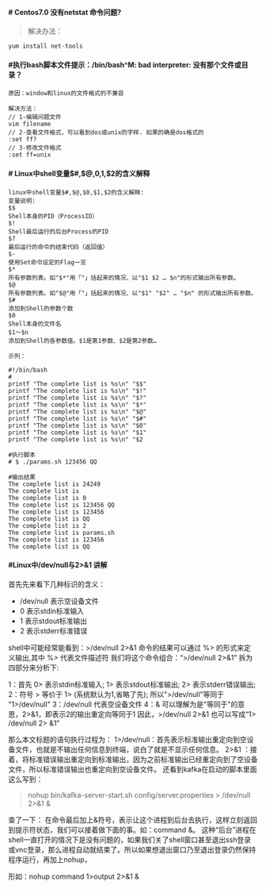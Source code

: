 #### # Centos7.0 没有netstat 命令问题?

> 解决办法：

```
yum install net-tools 
```



#### #执行bash脚本文件提示：/bin/bash^M: bad interpreter: 没有那个文件或目录？

```
原因：window和linux的文件格式的不兼容

解决方法：
// 1-编辑问题文件
vim filename
// 2-查看文件格式，可以看到dos或unix的字样. 如果的确是dos格式的
:set ff? 
// 3-修改文件格式
:set ff=unix
```



#### # Linux中shell变量$#,$@,$0,$1,$2的含义解释

```
linux中shell变量$#,$@,$0,$1,$2的含义解释: 
变量说明: 
$$ 
Shell本身的PID（ProcessID） 
$! 
Shell最后运行的后台Process的PID 
$? 
最后运行的命令的结束代码（返回值） 
$- 
使用Set命令设定的Flag一览 
$* 
所有参数列表。如"$*"用「"」括起来的情况、以"$1 $2 … $n"的形式输出所有参数。 
$@ 
所有参数列表。如"$@"用「"」括起来的情况、以"$1" "$2" … "$n" 的形式输出所有参数。 
$# 
添加到Shell的参数个数 
$0 
Shell本身的文件名 
$1～$n 
添加到Shell的各参数值。$1是第1参数、$2是第2参数…

示列：

#!/bin/bash
#
printf "The complete list is %s\n" "$$"
printf "The complete list is %s\n" "$!"
printf "The complete list is %s\n" "$?"
printf "The complete list is %s\n" "$*"
printf "The complete list is %s\n" "$@"
printf "The complete list is %s\n" "$#"
printf "The complete list is %s\n" "$0"
printf "The complete list is %s\n" "$1"
printf "The complete list is %s\n" "$2

#执行脚本
# $ ./params.sh 123456 QQ

#输出结果
The complete list is 24249
The complete list is
The complete list is 0
The complete list is 123456 QQ
The complete list is 123456
The complete list is QQ
The complete list is 2
The complete list is params.sh
The complete list is 123456
The complete list is QQ
```



#### #Linux中/dev/null与2>&1 讲解

首先先来看下几种标识的含义：

- /dev/null 表示空设备文件
- 0 表示stdin标准输入
- 1 表示stdout标准输出
- 2 表示stderr标准错误

shell中可能经常能看到：>/dev/null  2>&1
命令的结果可以通过 %> 的形式来定义输出,其中 %> 代表文件描述符
我们将这个命令组合：“>/dev/null 2>&1”  拆为四部分来分析下:

1：首先 0> 表示stdin标准输入; 1> 表示stdout标准输出; 2> 表示stderr错误输出;
2：符号 >  等价于 1> (系统默认为1,省略了先); 所以">/dev/null"等同于 "1>/dev/null"
3：/dev/null 代表空设备文件
4：& 可以理解为是"等同于"的意思，2>&1，即表示2的输出重定向等同于1
因此，>/dev/null 2>&1 也可以写成“1> /dev/null 2> &1”

那么本文标题的语句执行过程为：
1>/dev/null：首先表示标准输出重定向到空设备文件，也就是不输出任何信息到终端，说白了就是不显示任何信息。
2>&1 ：接着，将标准错误输出重定向到标准输出，因为之前标准输出已经重定向到了空设备文件，所以标准错误输出也重定向到空设备文件。
还看到kafka在启动的脚本里面这么写到：

> nohup bin/kafka-server-start.sh config/server.properties  > /dev/null 2>&1 &

查了一下：
在命令最后加上&符号，表示让这个进程到后台去执行，这样立刻返回到提示符状态，我们可以接着做下面的事。如：command &。
这种“后台”进程在shell一直打开的情况下是没有问题的，如果我们关了shell窗口甚至退出ssh登录或vnc登录，那么进程自动就结束了。所以如果想退出窗口乃至退出登录仍然保持程序运行，再加上nohup，

形如：nohup command 1>output 2>&1 &